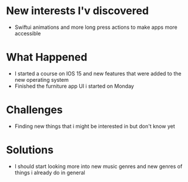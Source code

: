 # New interests I'v discovered 
- Swiftui animations and more long press actions to make apps more accessible 
#  What Happened 
- I started a course on IOS 15 and new features that were added to the new operating system 
- Finished the furniture app UI i started on Monday 

# Challenges 
- Finding new things that i might be interested in but don't know yet
# Solutions
- I should start looking more into new music genres and new genres of things i already do in general 
